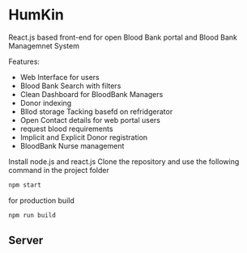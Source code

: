 # HumKin
React.js based front-end for open Blood Bank portal and Blood Bank Managemnet System

Features:
* Web Interface for users
* Blood Bank Search with filters 
* Clean Dashboard for BloodBank Managers
* Donor indexing
* Bllod storage Tacking basefd on refridgerator
* Open Contact details for web portal users
* request blood requirements
* Implicit and Explicit Donor registration
* BloodBank Nurse management

Install node.js and react.js
Clone the repository and use the following command in the project folder
```bash
npm start
```

for production build
```bash
npm run build
```

## Server